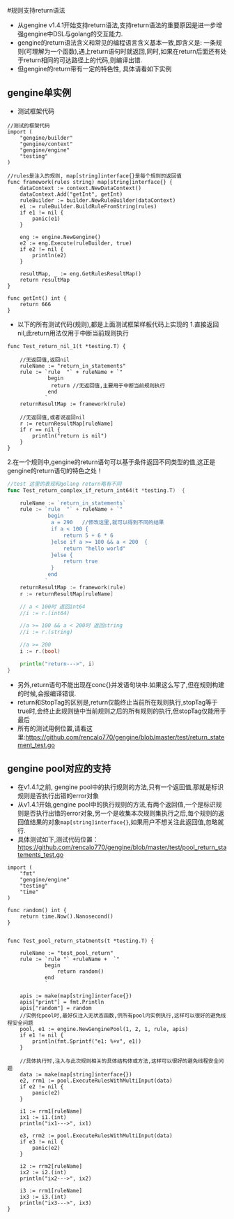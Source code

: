 #规则支持return语法
- 从gengine v1.4.1开始支持return语法,支持return语法的重要原因是进一步增强gengine中DSL与golang的交互能力. 
- gengine的return语法含义和常见的编程语言含义基本一致,即含义是: 一条规则(可理解为一个函数),遇上return语句时就返回,同时,如果在return后面还有处于return相同的可达路径上的代码,则编译出错.
- 但gengine的return带有一定的特色性, 具体请看如下实例

## gengine单实例
- 测试框架代码

```
//测试的框架代码
import (
	"gengine/builder"
	"gengine/context"
	"gengine/engine"
	"testing"
)

//rules是注入的规则, map[string]interface{}是每个规则的返回值
func framework(rules string) map[string]interface{} {
	dataContext := context.NewDataContext()
	dataContext.Add("getInt", getInt)
	ruleBuilder := builder.NewRuleBuilder(dataContext)
	e1 := ruleBuilder.BuildRuleFromString(rules)
	if e1 != nil {
		panic(e1)
	}

	eng := engine.NewGengine()
	e2 := eng.Execute(ruleBuilder, true)
	if e2 != nil {
		println(e2)
	}

	resultMap, _ := eng.GetRulesResultMap()
	return resultMap
}

func getInt() int {
	return 666
}
```

- 以下的所有测试代码(规则),都是上面测试框架样板代码上实现的
1.直接返回nil,此return用法仅用于中断当前规则执行
```
func Test_return_nil_1(t *testing.T) {

	//无返回值,返回nil
	ruleName := "return_in_statements"
	rule := `rule  "` + ruleName + `"
			 begin
			  return //无返回值,主要用于中断当前规则执行
      		 end	
			`
	returnResultMap := framework(rule)

	//无返回值,或者说返回nil
	r := returnResultMap[ruleName]
	if r == nil {
		println("return is nil")
	}
}
```

2.在一个规则中,gengine的return语句可以基于条件返回不同类型的值,这正是gengine的return语句的特色之处！ 
```go
//test 这里的表现和golang return略有不同
func Test_return_complex_if_return_int64(t *testing.T)  {

	ruleName := `return_in_statements`
	rule := `rule  "` + ruleName + `"
			 begin
			  a = 290	//修改这里,就可以得到不同的结果
			  if a < 100 {
				  return 5 + 6 * 6			
    		  }else if a >= 100 && a < 200  {
  				  return "hello world"	
              }else {
				  return true	
			  }
      		 end	
			`
	returnResultMap := framework(rule)
	r := returnResultMap[ruleName]

	// a < 100时 返回int64
	//i := r.(int64)

	//a >= 100 && a < 200时 返回string
	//i := r.(string)

	//a >= 200
	i := r.(bool)

	println("return--->", i)
}
```

- 另外,return语句不能出现在conc{}并发语句块中.如果这么写了,但在规则构建的时候,会报编译错误.
- return和StopTag的区别是,return仅能终止当前所在规则执行,stopTag等于true时,会终止此规则链中当前规则之后的所有规则的执行,但stopTag仅能用于最后
- 所有的测试用例位置,请看这里:https://github.com/rencalo770/gengine/blob/master/test/return_statement_test.go

## gengine pool对应的支持
- 在v1.4.1之前, gengine pool中的执行规则的方法,只有一个返回值,那就是标识规则是否执行出错的error对象
- 从v1.4.1开始,gengine pool中的执行规则的方法,有两个返回值,一个是标识规则是否执行出错的error对象,另一个是收集本次规则集执行之后,每个规则的返回值结果的对象```map[string]interface{}```,如果用户不想关注此返回值,忽略就行.
- 具体测试如下,测试代码位置：https://github.com/rencalo770/gengine/blob/master/test/pool_return_statements_test.go

```
import (
	"fmt"
	"gengine/engine"
	"testing"
	"time"
)

func random() int {
	return time.Now().Nanosecond()
}


func Test_pool_return_statments(t *testing.T) {

	ruleName := "test_pool_return"
	rule := `rule "` +ruleName +  `"  
			begin
				return random()
			end
			`

	apis := make(map[string]interface{})
	apis["print"] = fmt.Println
	apis["random"] = random
    //实例化pool时,最好仅注入无状态函数,供所有pool内实例执行,这样可以很好的避免线程安全问题
	pool, e1 := engine.NewGenginePool(1, 2, 1, rule, apis)
	if e1 != nil {
		println(fmt.Sprintf("e1: %+v", e1))
	}

    //具体执行时,注入与此次规则相关的具体结构体或方法,这样可以很好的避免线程安全问题
	data := make(map[string]interface{})
	e2, rrm1 := pool.ExecuteRulesWithMultiInput(data)
	if e2 != nil {
		panic(e2)
	}

	i1 := rrm1[ruleName]
	ix1 := i1.(int)
	println("ix1--->", ix1)

	e3, rrm2 := pool.ExecuteRulesWithMultiInput(data)
	if e3 != nil {
		panic(e2)
	}

	i2 := rrm2[ruleName]
	ix2 := i2.(int)
	println("ix2--->", ix2)

	i3 := rrm1[ruleName]
	ix3 := i3.(int)
	println("ix3--->", ix3)
}
```




